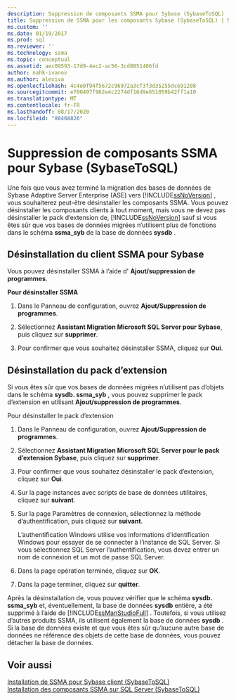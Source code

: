 ```yaml
---
description: Suppression de composants SSMA pour Sybase (SybaseToSQL)
title: Suppression de SSMA pour les composants Sybase (SybaseToSQL) | Microsoft Docs
ms.custom: ''
ms.date: 01/19/2017
ms.prod: sql
ms.reviewer: ''
ms.technology: ssma
ms.topic: conceptual
ms.assetid: aec09593-17d9-4ec2-ac56-3cd8851406fd
author: nahk-ivanov
ms.author: alexiva
ms.openlocfilehash: 4c4e0f94f5672c96972a3cf3f3d35255dce91208
ms.sourcegitcommit: e700497f962e4c2274df16d9e651059b42ff1a10
ms.translationtype: MT
ms.contentlocale: fr-FR
ms.lasthandoff: 08/17/2020
ms.locfileid: "88468826"
---
```

# <a name="removing-ssma-for-sybase-components-sybasetosql"></a>Suppression de composants SSMA pour Sybase (SybaseToSQL)
Une fois que vous avez terminé la migration des bases de données de Sybase Adaptive Server Enterprise (ASE) vers [!INCLUDE[ssNoVersion](../../includes/ssnoversion-md.md)] , vous souhaiterez peut-être désinstaller les composants SSMA. Vous pouvez désinstaller les composants clients à tout moment, mais vous ne devez pas désinstaller le pack d’extension de, [!INCLUDE[ssNoVersion](../../includes/ssnoversion-md.md)] sauf si vous êtes sûr que vos bases de données migrées n’utilisent plus de fonctions dans le schéma **ssma_syb** de la base de données **sysdb** .  
  
## <a name="uninstalling-the-ssma-for-sybase-client"></a>Désinstallation du client SSMA pour Sybase  
Vous pouvez désinstaller SSMA à l’aide d' **Ajout/suppression de programmes**.  
  
**Pour désinstaller SSMA**  
  
1.  Dans le Panneau de configuration, ouvrez **Ajout/Suppression de programmes**.  
  
2.  Sélectionnez **Assistant Migration Microsoft SQL Server pour Sybase**, puis cliquez sur **supprimer**.  
  
3.  Pour confirmer que vous souhaitez désinstaller SSMA, cliquez sur **Oui**.  
  
## <a name="uninstalling-the-extension-pack"></a>Désinstallation du pack d’extension  
Si vous êtes sûr que vos bases de données migrées n’utilisent pas d’objets dans le schéma **sysdb. ssma_syb** , vous pouvez supprimer le pack d’extension en utilisant **Ajout/suppression de programmes**.  
  
Pour désinstaller le pack d’extension  
  
1.  Dans le Panneau de configuration, ouvrez **Ajout/Suppression de programmes**.  
  
2.  Sélectionnez **Assistant Migration Microsoft SQL Server pour le pack d’extension Sybase**, puis cliquez sur **supprimer**.  
  
3.  Pour confirmer que vous souhaitez désinstaller le pack d’extension, cliquez sur **Oui**.  
  
4.  Sur la page instances avec scripts de base de données utilitaires, cliquez sur **suivant**.  
  
5.  Sur la page Paramètres de connexion, sélectionnez la méthode d’authentification, puis cliquez sur **suivant**.  
  
    L’authentification Windows utilise vos informations d’identification Windows pour essayer de se connecter à l’instance de SQL Server. Si vous sélectionnez SQL Server l’authentification, vous devez entrer un nom de connexion et un mot de passe SQL Server.  
  
6.  Dans la page opération terminée, cliquez sur **OK**.  
  
7.  Dans la page terminer, cliquez sur **quitter**.  
  
Après la désinstallation de, vous pouvez vérifier que le schéma **sysdb. ssma_syb** et, éventuellement, la base de données **sysdb** entière, a été supprimé à l’aide de [!INCLUDE[ssManStudioFull](../../includes/ssmanstudiofull-md.md)] . Toutefois, si vous utilisez d’autres produits SSMA, ils utilisent également la base de données **sysdb** . Si la base de données existe et que vous êtes sûr qu’aucune autre base de données ne référence des objets de cette base de données, vous pouvez détacher la base de données.  
  
## <a name="see-also"></a>Voir aussi  
[Installation de SSMA pour Sybase client &#40;SybaseToSQL&#41;](../../ssma/sybase/installing-ssma-for-sybase-client-sybasetosql.md)  
[Installation des composants SSMA sur SQL Server &#40;SybaseToSQL&#41;](../../ssma/sybase/installing-ssma-components-on-sql-server-sybasetosql.md)  
  
